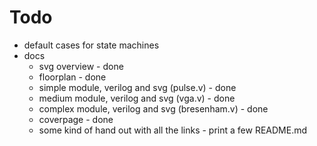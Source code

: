 # Todo

* default cases for state machines
* docs
    * svg overview - done
    * floorplan - done
    * simple module, verilog and svg (pulse.v) - done
    * medium module, verilog and svg (vga.v) - done
    * complex module, verilog and svg (bresenham.v) - done
    * coverpage - done
    * some kind of hand out with all the links - print a few README.md
